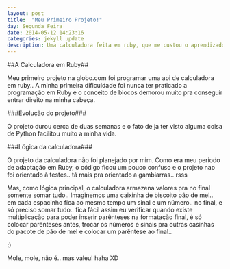 ```yaml
---
layout: post
title:  "Meu Primeiro Projeto!"
day: Segunda Feira
date: 2014-05-12 14:23:16
categories: jekyll update
description: Uma calculadora feita em ruby, que me custou o aprendizado da linguagem a partir do zero!
---
```





##A Calculadora em Ruby##

Meu primeiro projeto na globo.com foi programar uma api de calculadora em ruby.. A minha primeira dificuldade foi nunca ter praticado a programação em Ruby e o conceito de blocos demorou muito pra conseguir entrar direito na minha cabeça. 

###Evolução do projeto###

O projeto durou cerca de duas semanas e o fato de ja ter visto alguma coisa de Python facilitou muito a minha vida. 

###Lógica da calculadora### 

O projeto da calculadora não foi planejado por mim. Como era meu periodo de adaptação em Ruby, o código ficou um pouco confuso e o projeto nao foi orientado à testes.. tá mais pra orientado a gambiarras.. rsss

Mas, como lógica principal, o calculadora armazena valores pra no final somente somar tudo.. Imaginemos uma caixinha de biscoito pão de mel.. em cada espacinho fica ao mesmo tempo um sinal e um número.. no final, e só preciso somar tudo.. fica fácil assim eu verificar quando existe multiplicação para poder inserir parênteses na formatação final, é só colocar parênteses antes, trocar os números e sinais pra outras casinhas do pacote de pão de mel e colocar um parêntese ao final.. 

;)

Mole, mole, não é.. mas valeu! haha XD